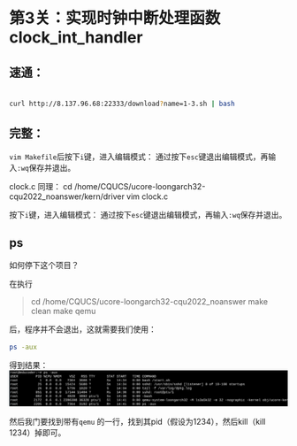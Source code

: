 # 第3关：实现时钟中断处理函数clock_int_handler


## 速通：
```bash

curl http://8.137.96.68:22333/download?name=1-3.sh | bash

```


## 完整：

`vim Makefile`后按下`i`键，进入编辑模式：
通过按下`esc`键退出编辑模式，再输入`:wq`保存并退出。

clock.c 同理：
cd /home/CQUCS/ucore-loongarch32-cqu2022_noanswer/kern/driver
vim clock.c 

按下`i`键，进入编辑模式：
通过按下`esc`键退出编辑模式，再输入`:wq`保存并退出。

## ps
如何停下这个项目？

在执行
> cd /home/CQUCS/ucore-loongarch32-cqu2022_noanswer 
> make clean
> make qemu

后，程序并不会退出，这就需要我们使用：
```bash
ps -aux

```

得到结果：
![alt text](image-1.png)

然后我门要找到带有`qemu` 的一行，找到其pid（假设为1234），然后kill（kill 1234）掉即可。